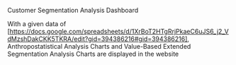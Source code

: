 Customer Segmentation Analysis Dashboard 

With a given data of [https://docs.google.com/spreadsheets/d/1XrBoT2HTgRrjPkaeC6uJS6_j2_VdMzshDakCKK5TKRA/edit?gid=394386216#gid=394386216], Anthropostatistical Analysis Charts and Value-Based Extended Segmentation Analysis Charts are displayed in the website
